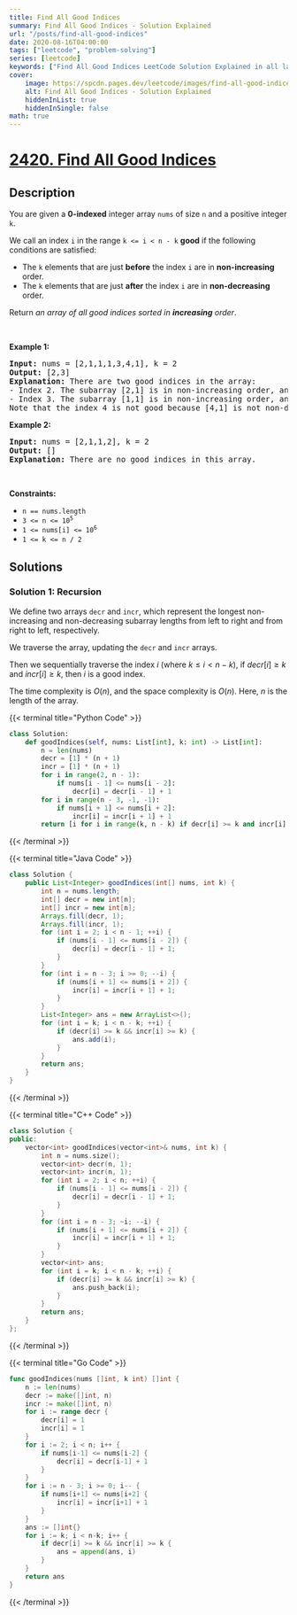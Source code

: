 ```yaml
---
title: Find All Good Indices
summary: Find All Good Indices - Solution Explained
url: "/posts/find-all-good-indices"
date: 2020-08-16T04:00:00
tags: ["leetcode", "problem-solving"]
series: [leetcode]
keywords: ["Find All Good Indices LeetCode Solution Explained in all languages", "2420", "leetcode question 2420", "Find All Good Indices", "LeetCode", "leetcode solution in Python3 C++ Java Go PHP Ruby Swift TypeScript Rust C# JavaScript C", "GeeksforGeeks", "InterviewBit", "Coding Ninjas", "HackerRank", "HackerEarth", "CodeChef", "TopCoder", "AlgoExpert", "freeCodeCamp", "Codeforces", "GitHub", "AtCoder", "Samir Paul"]
cover:
    image: https://spcdn.pages.dev/leetcode/images/find-all-good-indices.webp
    alt: Find All Good Indices - Solution Explained
    hiddenInList: true
    hiddenInSingle: false
math: true
---
```



# [2420. Find All Good Indices](https://leetcode.com/problems/find-all-good-indices)


## Description

<p>You are given a <strong>0-indexed</strong> integer array <code>nums</code> of size <code>n</code> and a positive integer <code>k</code>.</p>

<p>We call an index <code>i</code> in the range <code>k &lt;= i &lt; n - k</code> <strong>good</strong> if the following conditions are satisfied:</p>

<ul>
	<li>The <code>k</code> elements that are just <strong>before</strong> the index <code>i</code> are in <strong>non-increasing</strong> order.</li>
	<li>The <code>k</code> elements that are just <strong>after</strong> the index <code>i</code> are in <strong>non-decreasing</strong> order.</li>
</ul>

<p>Return <em>an array of all good indices sorted in <strong>increasing</strong> order</em>.</p>

<p>&nbsp;</p>
<p><strong class="example">Example 1:</strong></p>

<pre>
<strong>Input:</strong> nums = [2,1,1,1,3,4,1], k = 2
<strong>Output:</strong> [2,3]
<strong>Explanation:</strong> There are two good indices in the array:
- Index 2. The subarray [2,1] is in non-increasing order, and the subarray [1,3] is in non-decreasing order.
- Index 3. The subarray [1,1] is in non-increasing order, and the subarray [3,4] is in non-decreasing order.
Note that the index 4 is not good because [4,1] is not non-decreasing.</pre>

<p><strong class="example">Example 2:</strong></p>

<pre>
<strong>Input:</strong> nums = [2,1,1,2], k = 2
<strong>Output:</strong> []
<strong>Explanation:</strong> There are no good indices in this array.
</pre>

<p>&nbsp;</p>
<p><strong>Constraints:</strong></p>

<ul>
	<li><code>n == nums.length</code></li>
	<li><code>3 &lt;= n &lt;= 10<sup>5</sup></code></li>
	<li><code>1 &lt;= nums[i] &lt;= 10<sup>6</sup></code></li>
	<li><code>1 &lt;= k &lt;= n / 2</code></li>
</ul>

## Solutions

### Solution 1: Recursion

We define two arrays `decr` and `incr`, which represent the longest non-increasing and non-decreasing subarray lengths from left to right and from right to left, respectively.

We traverse the array, updating the `decr` and `incr` arrays.

Then we sequentially traverse the index $i$ (where $k\le i \lt n - k$), if $decr[i] \geq k$ and $incr[i] \geq k$, then $i$ is a good index.

The time complexity is $O(n)$, and the space complexity is $O(n)$. Here, $n$ is the length of the array.

<!-- tabs:start -->

{{< terminal title="Python Code" >}}
```python
class Solution:
    def goodIndices(self, nums: List[int], k: int) -> List[int]:
        n = len(nums)
        decr = [1] * (n + 1)
        incr = [1] * (n + 1)
        for i in range(2, n - 1):
            if nums[i - 1] <= nums[i - 2]:
                decr[i] = decr[i - 1] + 1
        for i in range(n - 3, -1, -1):
            if nums[i + 1] <= nums[i + 2]:
                incr[i] = incr[i + 1] + 1
        return [i for i in range(k, n - k) if decr[i] >= k and incr[i] >= k]
```
{{< /terminal >}}

{{< terminal title="Java Code" >}}
```java
class Solution {
    public List<Integer> goodIndices(int[] nums, int k) {
        int n = nums.length;
        int[] decr = new int[n];
        int[] incr = new int[n];
        Arrays.fill(decr, 1);
        Arrays.fill(incr, 1);
        for (int i = 2; i < n - 1; ++i) {
            if (nums[i - 1] <= nums[i - 2]) {
                decr[i] = decr[i - 1] + 1;
            }
        }
        for (int i = n - 3; i >= 0; --i) {
            if (nums[i + 1] <= nums[i + 2]) {
                incr[i] = incr[i + 1] + 1;
            }
        }
        List<Integer> ans = new ArrayList<>();
        for (int i = k; i < n - k; ++i) {
            if (decr[i] >= k && incr[i] >= k) {
                ans.add(i);
            }
        }
        return ans;
    }
}
```
{{< /terminal >}}

{{< terminal title="C++ Code" >}}
```cpp
class Solution {
public:
    vector<int> goodIndices(vector<int>& nums, int k) {
        int n = nums.size();
        vector<int> decr(n, 1);
        vector<int> incr(n, 1);
        for (int i = 2; i < n; ++i) {
            if (nums[i - 1] <= nums[i - 2]) {
                decr[i] = decr[i - 1] + 1;
            }
        }
        for (int i = n - 3; ~i; --i) {
            if (nums[i + 1] <= nums[i + 2]) {
                incr[i] = incr[i + 1] + 1;
            }
        }
        vector<int> ans;
        for (int i = k; i < n - k; ++i) {
            if (decr[i] >= k && incr[i] >= k) {
                ans.push_back(i);
            }
        }
        return ans;
    }
};
```
{{< /terminal >}}

{{< terminal title="Go Code" >}}
```go
func goodIndices(nums []int, k int) []int {
	n := len(nums)
	decr := make([]int, n)
	incr := make([]int, n)
	for i := range decr {
		decr[i] = 1
		incr[i] = 1
	}
	for i := 2; i < n; i++ {
		if nums[i-1] <= nums[i-2] {
			decr[i] = decr[i-1] + 1
		}
	}
	for i := n - 3; i >= 0; i-- {
		if nums[i+1] <= nums[i+2] {
			incr[i] = incr[i+1] + 1
		}
	}
	ans := []int{}
	for i := k; i < n-k; i++ {
		if decr[i] >= k && incr[i] >= k {
			ans = append(ans, i)
		}
	}
	return ans
}
```
{{< /terminal >}}

<!-- tabs:end -->

<!-- end -->
